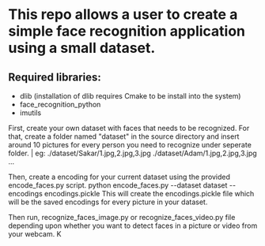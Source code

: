 # This repo allows a user to create a simple face recognition application using a small dataset.


## Required libraries: 
- dlib (installation of dlib requires Cmake to be install into the system)
- face_recognition_python  
- imutils 

First, create your own dataset with faces that needs to be recognized. For that, create a folder named "dataset" in the source directory and 
insert around 10 pictures for every person you need to recognize under seperate folder. |
eg: ./dataset/Sakar/1.jpg,2.jpg,3.jpg 
    ./dataset/Adam/1.jpg,2.jpg,3.jpg ...
   
Then, create a encoding for your current dataset using the provided encode_faces.py script. 
python encode_faces.py --dataset dataset --encodings encodings.pickle 
This will create the encodings.pickle file which will be the saved encodings for every picture in your dataset. 

Then run, recognize_faces_image.py or recognize_faces_video.py file depending upon whether you want to detect faces in a picture or video from your webcam. 
K
